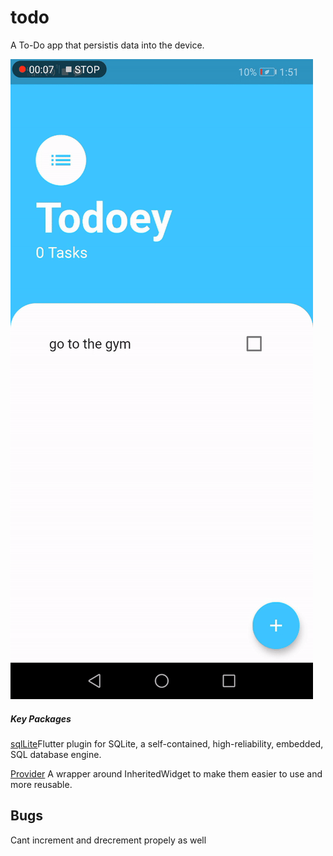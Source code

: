 # todo

A To-Do app that persistis data into the device.

![](tasks.gif)

##### Key Packages
[sqlLite](https://flutter.dev/docs/cookbook/persistence/sqlite)Flutter plugin for SQLite, a self-contained, high-reliability, embedded, SQL database engine.

[Provider](https://pub.dev/packages/provider) A wrapper around InheritedWidget to make them easier to use and more reusable.

## Bugs
Cant increment and drecrement propely as well